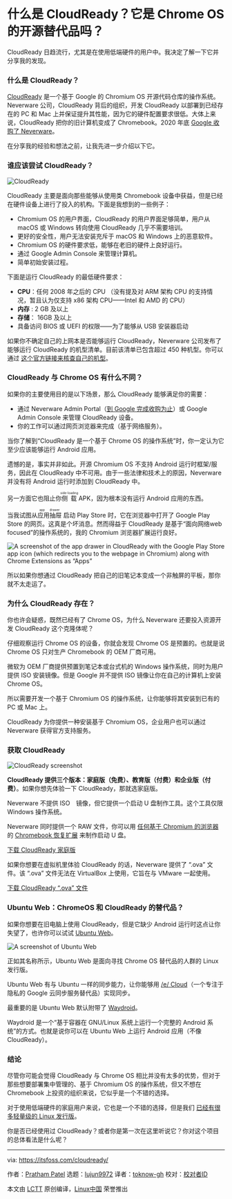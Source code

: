 [#]: subject: "What is CloudReady? Is it a Viable Open Source Alternative to Chrome OS?"
[#]: via: "https://itsfoss.com/cloudready/"
[#]: author: "Pratham Patel https://itsfoss.com/author/pratham/"
[#]: collector: "lujun9972"
[#]: translator: "toknow-gh"
[#]: reviewer: " "
[#]: publisher: " "
[#]: url: " "

什么是 CloudReady？它是 Chrome OS 的开源替代品吗？
======

CloudReady 日趋流行，尤其是在使用低端硬件的用户中。我决定了解一下它并分享我的发现。

### 什么是 CloudReady？

[CloudReady][1] 是一个基于 Google 的 Chromium OS 开源代码仓库的操作系统。Neverware 公司，CloudReady 背后的组织，开发 CloudReady 以部署到已经存在的 PC 和 Mac 上并保证提升其性能，因为它的硬件配置要求很低。大体上来说，CloudReady 把你的旧计算机变成了 Chromebook。2020 年底 [Google 收购了 Neverware][2]。

在分享我的经验和想法之前，让我先进一步介绍以下它。

### 谁应该尝试 CloudReady？

![CloudReady][3]

CloudReady 主要是面向那些能够从使用类 Chromebook 设备中获益，但是已经在硬件设备上进行了投入的机构。下面是我想到的一些例子：

  * Chromium OS 的用户界面，CloudReady 的用户界面足够简单，用户从 macOS 或 Windows 转向使用 CloudReady 几乎不需要培训。
  * 更好的安全性，用户无法安装充斥于 macOS 和 Windows 上的恶意软件。 
  * Chromium OS 的硬件要求低，能够在老旧的硬件上良好运行。
  * 通过 Google Admin Console 来管理计算机。
  * 简单初始安装过程。



下面是运行 CloudReady 的最低硬件要求：

  * **CPU**：任何 2008 年之后的 CPU （没有提及对 ARM 架构 CPU 的支持情况，暂且认为仅支持 x86 架构 CPU——Intel 和 AMD 的 CPU）
  * **内存** : 2 GB 及以上
  * **存储**： 16GB 及以上
  * 具备访问 BIOS 或 UEFI 的权限——为了能够从 USB 安装器启动



如果你不确定自己的上网本是否能够运行 CloudReady，Neverware 公司发布了能够运行 CloudReady 的机型清单。目前该清单已包含超过 450 种机型。你可以通过 [这个官方链接来核查自己的机型][4]。

### CloudReady 与 Chrome OS 有什么不同？

如果你的主要使用目的是以下场景，那么 CloudReady 能够满足你的需要：

 * 通过 Neverware Admin Portal（[到 Google 完成收购为止][5]）或 Google Admin Console 来管理 CloudReady 设备。
  * 你的工作可以通过网页浏览器来完成（基于网络服务）。



当你了解到“CloudReady 是一个基于 Chrome OS 的操作系统”时，你一定认为它至少应该能够运行 Android 应用。

遗憾的是，事实并非如此。开源 Chromium OS 不支持 Android 运行时框架/服务，因此在 CloudReady 中不可用。由于一些法律和技术上的原因，Neverware 并没有将 Android 运行时添加到 CloudReady 中。

另一方面它也阻止你<ruby>侧载<rt>side-loading</rt></ruby> APK，因为根本没有运行 Android 应用的东西。

当我试图从<ruby>应用抽屉<rt>app drawer</rt></ruby> 启动 Play Store 时，它在浏览器中打开了 Google Play Store 的网页。这真是个坏消息。然而得益于 CloudReady 是基于“<ruby>面向网络<rt></rt>web focused</ruby>”的操作系统的，我的 Chromium 浏览器扩展运行良好。

![A screenshot of the app drawer in CloudReady with the Google Play Store app icon \(which redirects you to the webpage in Chromium\) along with Chrome Extensions as “Apps”][6]

所以如果你想通过 CloudReady 把自己的旧笔记本变成一个非触屏的平板，那你就不太走运了。

### 为什么 CloudReady 存在？

你也许会疑惑，既然已经有了 Chrome OS，为什么 Neverware 还要投入资源开发 CloudReady 这个克隆体呢？

仔细观察运行 Chrome OS 的设备，你就会发现 Chrome OS 是预置的。也就是说 Chrome OS 只对生产 Chromebook 的 OEM 厂商可用。

微软为 OEM 厂商提供预置到笔记本或台式机的 Windows 操作系统，同时为用户提供 ISO 安装镜像。但是 Google 并不提供 ISO 镜像让你在自己的计算机上安装 Chrome OS。 

所以需要开发一个基于 Chromium OS 的操作系统，让你能够将其安装到已有的 PC 或 Mac 上。

CloudReady 为你提供一种安装基于 Chromium OS，企业用户也可以通过 Neverware 获得官方支持服务。

### 获取 CloudReady

![CloudReady screenshot][7]

**CloudReady 提供三个版本：家庭版（免费）、教育版（付费）和企业版（付费）**。如果你想先体验一下 CloudReady，那就选家庭版。

Neverware 不提供 ISO　镜像，但它提供一个启动 U 盘制作工具。这个工具仅限 Windows 操作系统。

Neverware 同时提供一个 RAW 文件，你可以用 [任何基于 Chromium 的浏览器][9] 的 [Chromebook 恢复扩展][8] 来制作启动 U 盘。

[下载 CloudReady 家庭版][10]

如果你想要在虚拟机里体验 CloudReady 的话，Neverware 提供了 “.ova” 文件。该 “.ova” 文件无法在 VirtualBox 上使用，它旨在与 VMware 一起使用。

[下载 CloudReady “.ova” 文件][11]

### Ubuntu Web：ChromeOS 和 CloudReady 的替代品？

如果你想要在旧电脑上使用 CloudReady，但是它缺少 Android 运行时这点让你失望了，也许你可以试试 [Ubuntu Web][12]。

![A screenshot of Ubuntu Web][13]

正如其名称所示，Ubuntu Web 是面向寻找 Chrome OS 替代品的人群的 Linux 发行版。

Ubuntu Web 有与 Ubuntu 一样的同步能力，让你能够用 [/e/ Cloud][14]（一个专注于隐私的 Google 云同步服务替代品）实现同步。

最重要的是 Ubuntu Web 默认附带了 [Waydroid][15]。

Waydroid 是一个“基于容器在 GNU/Linux 系统上运行一个完整的 Android 系统”的方式。也就是说你可以在 Ubuntu Web 上运行 Android 应用（不像  CloudReady）。

### 结论

尽管你可能会觉得 CloudReady 与 Chrome OS 相比并没有太多的优势，但对于那些想要部署集中管理的、基于 Chromium OS 的操作系统，但又不想在 Chromebook 上投资的组织来说，它似乎是一个不错的选择。

对于使用低端硬件的家庭用户来说，它也是一个不错的选择，但是我们 [已经有很多轻量级的 Linux 发行版][16]。

你是否已经使用过 CloudReady？或者你是第一次在这里听说它？你对这个项目的总体看法是什么呢？

--------------------------------------------------------------------------------

via: https://itsfoss.com/cloudready/

作者：[Pratham Patel][a]
选题：[lujun9972][b]
译者：[toknow-gh](https://github.com/toknow-gh)
校对：[校对者ID](https://github.com/校对者ID)

本文由 [LCTT](https://github.com/LCTT/TranslateProject) 原创编译，[Linux中国](https://linux.cn/) 荣誉推出

[a]: https://itsfoss.com/author/pratham/
[b]: https://github.com/lujun9972
[1]: https://www.neverware.com/
[2]: https://9to5google.com/2020/12/15/google-acquires-cloudready-os/
[3]: https://i1.wp.com/itsfoss.com/wp-content/uploads/2022/01/neverware-cloudready.webp?resize=800%2C501&ssl=1
[4]: https://guide.neverware.com/supported-devices/
[5]: https://cloudreadykb.neverware.com/s/article/Neverware-is-now-part-of-Google-FAQ
[6]: https://i1.wp.com/itsfoss.com/wp-content/uploads/2021/12/07_app_drawer.webp?resize=800%2C599&ssl=1
[7]: https://i0.wp.com/itsfoss.com/wp-content/uploads/2022/01/cloudready-screenshot.webp?resize=800%2C500&ssl=1
[8]: https://chrome.google.com/webstore/detail/chromebook-recovery-utili/pocpnlppkickgojjlmhdmidojbmbodfm?hl=en
[9]: https://news.itsfoss.com/chrome-like-browsers-2021/
[10]: https://www.neverware.com/freedownload
[11]: https://cloudreadykb.neverware.com/s/article/Download-CloudReady-Image-For-VMware
[12]: https://ubuntu-web.org/
[13]: https://i0.wp.com/itsfoss.com/wp-content/uploads/2022/01/ubuntu-web-screenshot.jpeg?resize=800%2C500&ssl=1
[14]: https://e.foundation/ecloud/
[15]: https://waydro.id/
[16]: https://itsfoss.com/lightweight-linux-beginners/
